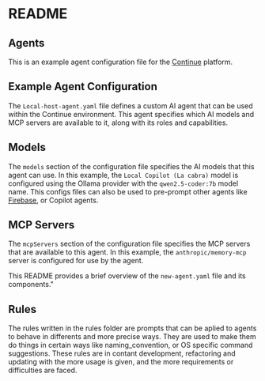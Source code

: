 # README
## Agents
This is an example agent configuration file for the [Continue](https://docs.continue.dev/#ide-extensions) platform.

## Example Agent Configuration

The `Local-host-agent.yaml` file defines a custom AI agent that can be used within the Continue environment. This agent specifies which AI models and MCP servers are available to it, along with its roles and capabilities.

## Models

The `models` section of the configuration file specifies the AI models that this agent can use. In this example, the `Local Copilot (La cabra)` model is configured using the Ollama provider with the `qwen2.5-coder:7b` model name.
This configs files can also be used to pre-prompt other agents like [Firebase](https://firebase.google.com/?hl=es-419), or Copilot agents.

## MCP Servers

The `mcpServers` section of the configuration file specifies the MCP servers that are available to this agent. In this example, the `anthropic/memory-mcp` server is configured for use by the agent.

This README provides a brief overview of the `new-agent.yaml` file and its components."

## Rules
The rules written in the rules folder are prompts that can be aplied to agents to behave in differents and more precise ways. They are used to make them do things in certain ways like naming_convention, or OS specific command suggestions. 
These rules are in contant development, refactoring and updating with the more usage is given, and the more requirements or difficulties are faced.

